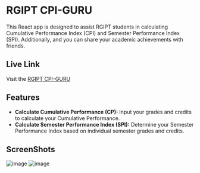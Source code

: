 # RGIPT CPI-GURU

This React app is designed to assist RGIPT students in calculating Cumulative Performance Index (CPI) and Semester Performance Index (SPI). Additionally, and you can share your academic achievements with friends.

## Live Link

Visit the [RGIPT CPI-GURU](https://cpi-guru.vercel.app/) 

## Features

- **Calculate Cumulative Performance (CP):** Input your grades and credits to calculate your Cumulative Performance.
- **Calculate Semester Performance Index (SPI):** Determine your Semester Performance Index based on individual semester grades and credits.


## ScreenShots
![image](https://github.com/nileshcode1/cpi-guru/assets/77544758/dbf72a2f-dde5-4190-b52e-911e498601e8)
![image](https://github.com/nileshcode1/cpi-guru/assets/77544758/92f85685-3d7a-4ca5-ad8d-9f2f93e8aa2f)


